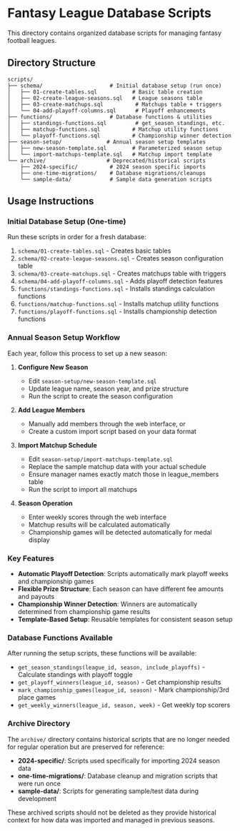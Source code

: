 # Fantasy League Database Scripts

This directory contains organized database scripts for managing fantasy football leagues.

## Directory Structure

```
scripts/
├── schema/                     # Initial database setup (run once)
│   ├── 01-create-tables.sql           # Basic table creation
│   ├── 02-create-league-seasons.sql   # League seasons table  
│   ├── 03-create-matchups.sql          # Matchups table + triggers
│   └── 04-add-playoff-columns.sql      # Playoff enhancements
├── functions/                  # Database functions & utilities
│   ├── standings-functions.sql         # get_season_standings, etc.
│   ├── matchup-functions.sql          # Matchup utility functions
│   └── playoff-functions.sql          # Championship winner detection
├── season-setup/              # Annual season setup templates
│   ├── new-season-template.sql        # Parameterized season setup
│   └── import-matchups-template.sql   # Matchup import template
└── archive/                   # Deprecated/historical scripts
    ├── 2024-specific/          # 2024 season specific imports
    ├── one-time-migrations/    # Database migrations/cleanups
    └── sample-data/            # Sample data generation scripts
```

## Usage Instructions

### Initial Database Setup (One-time)
Run these scripts in order for a fresh database:

1. `schema/01-create-tables.sql` - Creates basic tables
2. `schema/02-create-league-seasons.sql` - Creates season configuration table
3. `schema/03-create-matchups.sql` - Creates matchups table with triggers
4. `schema/04-add-playoff-columns.sql` - Adds playoff detection features
5. `functions/standings-functions.sql` - Installs standings calculation functions
6. `functions/matchup-functions.sql` - Installs matchup utility functions
7. `functions/playoff-functions.sql` - Installs championship detection functions

### Annual Season Setup Workflow

Each year, follow this process to set up a new season:

1. **Configure New Season**
   - Edit `season-setup/new-season-template.sql`
   - Update league name, season year, and prize structure
   - Run the script to create the season configuration

2. **Add League Members**
   - Manually add members through the web interface, or
   - Create a custom import script based on your data format

3. **Import Matchup Schedule**
   - Edit `season-setup/import-matchups-template.sql`
   - Replace the sample matchup data with your actual schedule
   - Ensure manager names exactly match those in league_members table
   - Run the script to import all matchups

4. **Season Operation**
   - Enter weekly scores through the web interface
   - Matchup results will be calculated automatically
   - Championship games will be detected automatically for medal display

### Key Features

- **Automatic Playoff Detection**: Scripts automatically mark playoff weeks and championship games
- **Flexible Prize Structure**: Each season can have different fee amounts and payouts
- **Championship Winner Detection**: Winners are automatically determined from championship game results
- **Template-Based Setup**: Reusable templates for consistent season setup

### Database Functions Available

After running the setup scripts, these functions will be available:

- `get_season_standings(league_id, season, include_playoffs)` - Calculate standings with playoff toggle
- `get_playoff_winners(league_id, season)` - Get championship results
- `mark_championship_games(league_id, season)` - Mark championship/3rd place games
- `get_weekly_winners(league_id, season, week)` - Get weekly top scorers

### Archive Directory

The `archive/` directory contains historical scripts that are no longer needed for regular operation but are preserved for reference:

- **2024-specific/**: Scripts used specifically for importing 2024 season data
- **one-time-migrations/**: Database cleanup and migration scripts that were run once
- **sample-data/**: Scripts for generating sample/test data during development

These archived scripts should not be deleted as they provide historical context for how data was imported and managed in previous seasons.
